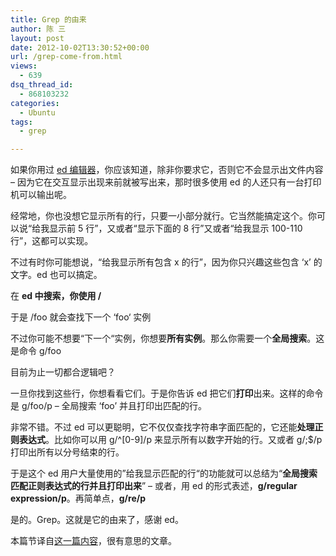 ```yaml
---
title: Grep 的由来
author: 陈 三
layout: post
date: 2012-10-02T13:30:52+00:00
url: /grep-come-from.html
views:
  - 639
dsq_thread_id:
  - 868103232
categories:
  - Ubuntu
tags:
  - grep

---
```

如果你用过 [ed 编辑器][1]，你应该知道，除非你要求它，否则它不会显示出文件内容 &#8211; 因为它在交互显示出现来前就被写出来，那时很多使用 ed 的人还只有一台打印机可以输出呢。

经常地，你也没想它显示所有的行，只要一小部分就行。它当然能搞定这个。你可以说“给我显示前 5 行”，又或者“显示下面的 8 行”又或者“给我显示 100-110 行”，这都可以实现。

不过有时你可能想说，“给我显示所有包含 x 的行”，因为你只兴趣这些包含 &#8216;x&#8217; 的文字。ed 也可以搞定。

在 **ed 中搜索，你使用 /**

于是 /foo 就会查找下一个 &#8216;foo‘ 实例

不过你可能不想要“下一个“实例，你想要**所有实例**。那么你需要一个**全局搜索**。这是命令 g/foo

目前为止一切都合逻辑吧？

一旦你找到这些行，你想看看它们。于是你告诉 ed 把它们**打印**出来。这样的命令是 g/foo/p &#8211; 全局搜索 &#8216;foo&#8217; 并且打印出匹配的行。

非常不错。不过 ed 可以更聪明，它不仅仅查找字符串字面匹配的，它还能**处理正则表达式**。比如你可以用 g/^[0-9]/p 来显示所有以数字开始的行。又或者 g/;$/p 打印出所有以分号结束的行。

于是这个 ed 用户大量使用的”给我显示匹配的行“的功能就可以总结为“**全局搜索匹配正则表达式的行并且打印出来**” &#8211; 或者，用 ed 的形式表述，**g/regular expression/p**。再简单点，**g/re/p**

是的。Grep。这就是它的由来了，感谢 ed。

本篇节译自[这一篇内容][2]，很有意思的文章。

 [1]: http://en.wikipedia.org/wiki/Ed_(text_editor)
 [2]: http://geekblog.oneandoneis2.org/index.php/2012/09/30/to-understand-the-command-line